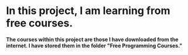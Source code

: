 # In this project, I am learning from free courses.

**The courses within this project are those I have downloaded from the internet. I have stored them in the folder "Free Programming Courses."**
